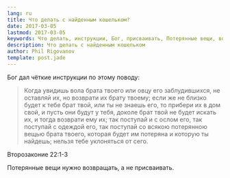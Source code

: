 ```yaml
---
lang: ru
title: Что делать с найденным кошельком?
date: 2017-03-05
lastmod: 2017-03-05
keywords: Что делать, инструкции, Бог, присваивать, Потерянные вещи, возвращать, найдешь
description: Что делать с найденным кошельком
author: Phil Rigovanov
template: post.jade
---
```


Бог дал чёткие инструкции по этому поводу:

> Когда увидишь вола брата твоего или овцу его заблудившихся, не оставляй их, но возврати их брату твоему;
если же не близко будет к тебе брат твой, или ты не знаешь его, то прибери их в дом свой, и пусть они будут у тебя, доколе брат твой не будет искать их, и тогда возврати ему их;
так поступай и с ослом его, так поступай с одеждой его, так поступай со всякою потерянною вещью брата твоего, которая будет им потеряна и которую ты найдешь; нельзя тебе уклоняться от сего.

Второзаконие 22:1-3

Потерянные вещи нужно возвращать, а не присваивать.

